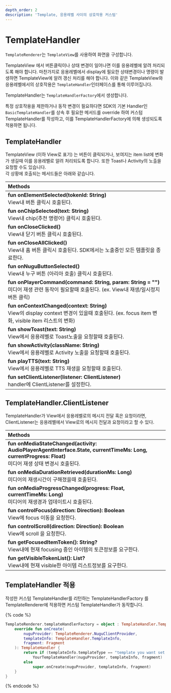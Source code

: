 ```yaml
---
depth_order: 2
description: 'Template, 응용레벨 사이의 상호작용 커스텀'
---
```


# TemplateHandler

`TemplateRenderer`는 `TemplateView`를 사용하여 화면을 구성합니다.

TemplateView 에서 버튼클릭이나 상태 변경이 일어나면 이를 응용레벨에 알려 처리되도록 해야 합니다. 마찬가지로 응용레벨에서 display에 필요한 상태변경이나 명령이 발생하면 TemplateView에 알려 갱신 처리를 해야 합니다. 이와 같은 TemplateView와 응용레벨에서의 상호작용은 `TemplateHandler`인터페이스를 통해 이루어집니다.

TemplateHandler는 `TemplateHandlerFactory`에서 생성합니다.

특정 상호작용을 제한하거나 동작 변경이 필요하다면 SDK의 기본 Handler인 `BasicTemplateHandler`를 상속 후 필요한 메서드를 override 하여 커스텀 TemplateHandler를 작성하고, 이를 TemplateHandlerFactory에 의해 생성되도록 적용하면 됩니다.

## TemplateHandler

TemplateView (이하 View로 표기) 는 버튼이 클릭되거나, 보여지는 item list에 변화가 생길때 이를 응용레벨로 알려 처리되도록 합니다. 또한 Toast나 Activity의 노출을 요청할 수도 있습니다.  
각 상황에 호출되는 메서드들은 아래와 같습니다.

| Methods                                                                                                                     |
|:----------------------------------------------------------------------------------------------------------------------------|
| **fun onElementSelected(tokenId: String)**<br/>View내 버튼 클릭시 호출된다.                                                           |
| **fun onChipSelected(text: String)**<br/>View내 chip(추천 명령어) 클릭시 호출된다.                                                       |
| **fun onCloseClicked()**<br/>View내 닫기 버튼 클릭시 호출된다.                                                                          |
| **fun onCloseAllClicked()**<br/>View내 홈 버튼 클릭시 호출된다. SDK에서는 노출중인 모든 템플릿을 종료한다.                                              |
| **fun onNuguButtonSelected()**<br/>View내 누구 버튼 (아리아 호출) 클릭시 호출된다.                                                           |
| **fun onPlayerCommand(command: String, param: String = ""\)**<br/>미디어 재생 관련 동작이 필요할때 호출된다. (ex. View내 재생/일시정지 버튼 클릭)        |
| **fun onContextChanged(context: String)**<br/>View의 display context 변경이 있을때 호출된다. (ex. focus item 변화, visible item 리스트의 변화) |
| **fun showToast(text: String)**<br/>View에서 응용레벨로 Toast노출을 요청할때 호출된다.                                                        |
| **fun showActivity(className: String)**<br/>View에서 응용레벨로 Activity 노출을 요청할때 호출된다.                                            |
| **fun playTTS(text: String)**<br/>View에서 응용레벨로 TTS 재생을 요청할때 호출된다.                                                           |
| **fun setClientListener(listener: ClientListener)**<br/>handler에 ClientListener를 설정한다.                                      |

## TemplateHandler.ClientListener

TemplateHandler가 View에서 응용레벨로의 메시지 전달 혹은 요청이라면, ClientListener는 응용레벨에서 View로의 메시지 전달과 요청이라고 할 수 있다.

| Methods                                                                                                                                     |
|:--------------------------------------------------------------------------------------------------------------------------------------------|
| **fun onMediaStateChanged(activity: AudioPlayerAgentInterface.State, currentTimeMs: Long, currentProgress: Float)**<br/>미디어 재생 상태 변경시 호출된다. |
| **fun onMediaDurationRetrieved(durationMs: Long)**<br/>미디어의 재생시간이 구해졌을때 호출된다.                                                               |
| **fun onMediaProgressChanged(progress: Float, currentTimeMs: Long)**<br/>미디어의 재생경과 업데이트시 호출된다.                                              |
| **fun controlFocus(direction: Direction): Boolean**<br/>View에 focus 이동을 요청한다.                                                               |
| **fun controlScroll(direction: Direction): Boolean**<br/>View에 scroll 을 요청한다.                                                               |
| **fun getFocusedItemToken(): String?**<br/>View내에 현재 focusing 중인 아이템의 토큰정보를 요구한다.                                                           |
| **fun getVisibleTokenList(): List?**<br/>View내에 현재 visible한 아이템 리스트정보를 요구한다.                                                                |

## TemplateHandler 적용

작성한 커스텀 TemplateHandler를 리턴하는 TemplateHandlerFactory 를 TemplateRenderer에 적용하면 커스텀 TemplateHandler가 동작합니다.

{% code %}
```kotlin
TemplateRenderer.templateHandlerFactory = object : TemplateHandler.TemplateHandlerFactory() {
    override fun onCreate(
        nuguProvider: TemplateRenderer.NuguClientProvider,
        templateInfo: TemplateHandler.TemplateInfo,
        fragment: Fragment
    ): TemplateHandler {
        return if (templateInfo.templateType == "template you want set your own handler")
            YourTemplateHandler(nuguProvider, templateInfo, fragment)
        else
            super.onCreate(nuguProvider, templateInfo, fragment)
    }
}
```
{% endcode %}
